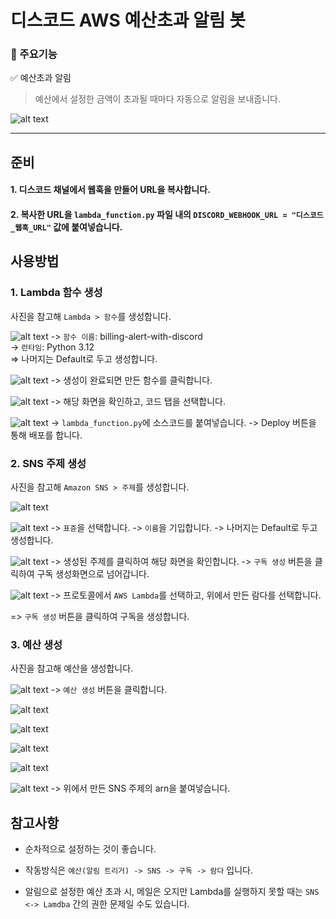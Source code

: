# 디스코드 AWS 예산초과 알림 봇

### 📌 주요기능 

✅ 예산초과 알림

> 예산에서 설정한 금액이 초과될 때마다 자동으로 알림을 보내줍니다.

![alt text](images/image.png)

---

## 준비

#### 1. 디스코드 채널에서 웹훅을 만들어 URL을 복사합니다.

#### 2. 복사한 URL을 `lambda_function.py` 파일 내의 `DISCORD_WEBHOOK_URL = "디스코드_웹훅_URL"` 값에 붙여넣습니다.

## 사용방법
### 1. Lambda 함수 생성
사진을 참고해 `Lambda > 함수`를 생성합니다.

![alt text](images/image-1.png)
-> `함수 이름`:  billing-alert-with-discord<br>
-> `런타임`: Python 3.12<br>
=> 나머지는 Default로 두고 생성합니다.<br>

![alt text](images/image-2.png)
-> 생성이 완료되면 만든 함수를 클릭합니다.

![alt text](images/image-3.png)
-> 해당 화면을 확인하고, 코드 탭을 선택합니다.

![alt text](images/image-4.png)
-> `lambda_function.py`에 소스코드를 붙여넣습니다.
-> Deploy 버튼을 통해 배포를 합니다.

### 2. SNS 주제 생성
사진을 참고해 `Amazon SNS > 주제`를 생성합니다.

![alt text](images/image-5.png)

![alt text](images/image-6.png)
-> `표쥰`을 선택합니다.
-> `이름`을 기입합니다.
-> 나머지는 Default로 두고 생성합니다.

![alt text](images/image-7.png)
-> 생성된 주제를 클릭하여 해당 화면을 확인합니다.
-> `구독 생성` 버튼을 클릭하여 구독 생성화면으로 넘어갑니다.

![alt text](images/image-8.png)
-> 프로토콜에서 `AWS Lambda`를 선택하고, 위에서 만든 람다를 선택합니다.

=> `구독 생성` 버튼을 클릭하여 구독을 생성합니다.

### 3. 예산 생성
사진을 참고해 예산을 생성합니다.

![alt text](images/image-9.png)
-> `예산 생성` 버튼을 클릭합니다.

![alt text](images/image-10.png)

![alt text](images/image-11.png)

![alt text](images/image-12.png)

![alt text](images/image-13.png)

![alt text](images/image-14.png)
-> 위에서 만든 SNS 주제의 arn을 붙여넣습니다.


## 참고사항

- 순차적으로 설정하는 것이 좋습니다.

- 작동방식은 `예산(알림 트리거) -> SNS -> 구독 -> 람다` 입니다.

- 알림으로 설정한 예산 초과 시, 메일은 오지만 Lambda를 실행하지 못할 때는 `SNS <-> Lamdba` 간의 권한 문제일 수도 있습니다.
